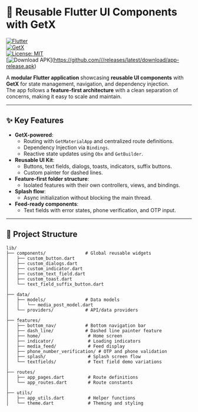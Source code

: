 # 📱 Reusable Flutter UI Components with GetX

[![Flutter](https://img.shields.io/badge/Flutter-3.x-blue.svg)](https://flutter.dev/)  
[![GetX](https://img.shields.io/badge/GetX-4.6.x-8A2BE2.svg)](https://pub.dev/packages/get)  
[![License: MIT](https://img.shields.io/badge/License-MIT-green.svg)](LICENSE)  
[![Download APK](https://img.shields.io/badge/Download-APK-blue.svg)]([https://github.com/<your-username>/<your-repo>/releases/latest/download/app-release.apk](https://drive.google.com/file/d/1CEV4Fbhz0zsqFTwo5wdiC3NFNDv-WqN5/view?usp=drivesdk ))  

A **modular Flutter application** showcasing **reusable UI components** with **GetX** for state management, navigation, and dependency injection.  
The app follows a **feature-first architecture** with a clean separation of concerns, making it easy to scale and maintain.

---

## ✨ Key Features
- **GetX-powered**:
  - Routing with `GetMaterialApp` and centralized route definitions.
  - Dependency Injection via `Bindings`.
  - Reactive state updates using `Obx` and `GetBuilder`.
- **Reusable UI Kit**:
  - Buttons, text fields, dialogs, toasts, indicators, suffix buttons.
  - Custom painter for dashed lines.
- **Feature-first folder structure**:
  - Isolated features with their own controllers, views, and bindings.
- **Splash flow**:
  - Async initialization without blocking the main thread.
- **Feed-ready components**:
  - Text fields with error states, phone verification, and OTP input.

---

## 📂 Project Structure

```plaintext
lib/
├── components/               # Global reusable widgets
│   ├── custom_button.dart
│   ├── custom_dialogs.dart
│   ├── custom_indicator.dart
│   ├── custom_text_field.dart
│   ├── custom_toast.dart
│   └── text_field_suffix_button.dart
│
├── data/
│   ├── models/               # Data models
│   │   └── media_post_model.dart
│   └── providers/            # API/data providers
│
├── features/
│   ├── bottom_nav/           # Bottom navigation bar
│   ├── dash_line/            # Dashed line painter feature
│   ├── home/                  # Home screen
│   ├── indicator/             # Loading indicators
│   ├── media_feed/            # Feed display
│   ├── phone_number_verification/ # OTP and phone validation
│   ├── splash/                # Splash screen flow
│   └── textfields/            # Text field demo variations
│
├── routes/
│   ├── app_pages.dart         # Route definitions
│   └── app_routes.dart        # Route constants
│
├── utils/
│   ├── app_utils.dart         # Helper functions
│   └── theme.dart             # Theming and styling
